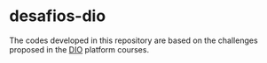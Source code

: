 # desafios-dio
The codes developed in this repository are based on the challenges proposed in the [DIO](https://www.dio.me/) platform courses.
